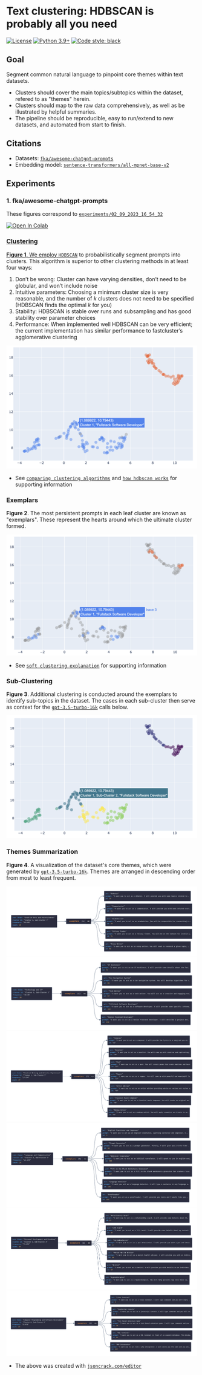 # Text clustering: HDBSCAN is probably all you need

[![License](https://img.shields.io/badge/License-Apache_2.0-green.svg)](https://github.com/daniel-furman/Polyglot-or-Not/blob/main/LICENSE) 
[![Python 3.9+](https://img.shields.io/badge/python-3.9+-blue.svg)](https://www.python.org/downloads/release/python-390/) 
[![Code style: black](https://img.shields.io/badge/code%20style-black-000000.svg)](https://github.com/psf/black) 

## Goal

Segment common natural language to pinpoint core themes within text datasets. 
* Clusters should cover the main topics/subtopics within the dataset, refered to as "themes" herein. 
* Clusters should map to the raw data comprehensively, as well as be illustrated by helpful summaries.
* The pipeline should be reproducible, easy to run/extend to new datasets, and automated from start to finish.

## Citations

* Datasets: [`fka/awesome-chatgpt-prompts`](https://huggingface.co/datasets/fka/awesome-chatgpt-prompts)
* Embedding model: [`sentence-transformers/all-mpnet-base-v2`](https://huggingface.co/sentence-transformers/all-mpnet-base-v2)

## Experiments


### 1. fka/awesome-chatgpt-prompts

These figures correspond to [`experiments/02_09_2023_16_54_32`](https://github.com/daniel-furman/awesome-chatgpt-prompts-clustering/tree/main/experiments/02_09_2023_16_54_32)

<a target="_blank" href="https://colab.research.google.com/github/daniel-furman/awesome-chatgpt-prompts-clustering/blob/main/notebooks/awesome-chatgpt-prompts-clustering.ipynb"> <img src="https://colab.research.google.com/assets/colab-badge.svg" alt="Open In Colab"/>

### Clustering

**Figure 1**. We employ [`HDBSCAN`](https://hdbscan.readthedocs.io/en/latest/index.html) to probabilistically segment prompts into clusters. This algorithm is superior to other clustering methods in at least four ways:

1. Don’t be wrong: Cluster can have varying densities, don’t need to be globular, and won’t include noise
2. Intuitive parameters: Choosing a minimum cluster size is very reasonable, and the number of *k* clusters does not need to be specified (HDBSCAN finds the optimal *k* for you)
3. Stability: HDBSCAN is stable over runs and subsampling and has good stability over parameter choices
4. Performance: When implemented well HDBSCAN can be very efficient; the current implementation has similar performance to fastcluster’s agglomerative clustering

![](experiments/02_09_2023_16_54_32/assets/clusters_viz_1.png)

* See [`comparing clustering algorithms`](https://hdbscan.readthedocs.io/en/latest/comparing_clustering_algorithms.html#hdbscan) and [`how hdbscan works`](https://hdbscan.readthedocs.io/en/latest/how_hdbscan_works.html) for supporting information

### Exemplars

**Figure 2**. The most persistent prompts in each leaf cluster are known as "exemplars". These represent the hearts around which the ultimate cluster formed.

![](experiments/02_09_2023_16_54_32/assets/exemplars_viz_1.png)

* See [`soft clustering explanation`](https://hdbscan.readthedocs.io/en/latest/soft_clustering_explanation.html#distance-based-membership) for supporting information

### Sub-Clustering

**Figure 3**. Additional clustering is conducted around the exemplars to identify sub-topics in the dataset. The cases in each sub-cluster then serve as context for the [`gpt-3.5-turbo-16k`](https://platform.openai.com/docs/models/gpt-3-5) calls below.

![](experiments/02_09_2023_16_54_32/assets/exemplars_viz_2.png)

### Themes Summarization

**Figure 4**. A visualization of the dataset's core themes, which were generated by [`gpt-3.5-turbo-16k`](https://platform.openai.com/docs/models/gpt-3-5). Themes are arranged in descending order from most to least frequent. 

![](experiments/02_09_2023_16_54_32/assets/cluster1_subcluster4.png)
![](experiments/02_09_2023_16_54_32/assets/cluster1_subcluster2.png)
![](experiments/02_09_2023_16_54_32/assets/cluster1_subcluster5.png)
![](experiments/02_09_2023_16_54_32/assets/cluster0_subcluster1.png)
![](experiments/02_09_2023_16_54_32/assets/cluster1_subcluster3.png)
![](experiments/02_09_2023_16_54_32/assets/cluster0_subcluster0.png)

* The above was created with [`jsoncrack.com/editor`](https://jsoncrack.com/editor)
